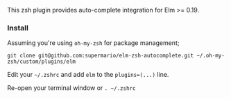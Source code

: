 
This zsh plugin provides auto-complete integration for Elm >= 0.19.


### Install

Assuming you're using `oh-my-zsh` for package management;

```
git clone git@github.com:supermario/elm-zsh-autocomplete.git ~/.oh-my-zsh/custom/plugins/elm
```

Edit your `~/.zshrc` and add `elm` to the `plugins=(...)` line.

Re-open your terminal window or `. ~/.zshrc`
